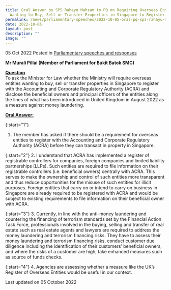 ```yaml
---
title: Oral Answer by SPS Rahayu Mahzam to PQ on Requiring Overseas Entities
  Wanting to Buy, Sell or Transfer Properties in Singapore to Register with ACRA
permalink: /news/parliamentary-speeches/2022-10-05-oral-pq-sps-rahayu-mahzam-overseas-entities-properties-acra/
date: 2022-10-05
layout: post
description: ""
image: ""
---
```

05 Oct 2022 Posted in [Parliamentary speeches and responses](/news/parliamentary-speeches) 

**Mr Murali Pillai (Member of Parliament for Bukit Batok SMC)** 

**<b><u>Question</u></b>** 
<br>To ask the Minister for Law whether the Ministry will require overseas entities wanting to buy, sell or transfer properties in Singapore to register with the Accounting and Corporate Regulatory Authority (ACRA) and disclose the beneficial owners and principal officers of the entities along the lines of what has been introduced in United Kingdom in August 2022 as a measure against money laundering.

**<b><u>Oral Answer:</u></b>** 

{:start="1"} 
1. The member has asked if there should be a requirement for overseas entities to register with the Accounting and Corporate Regulatory Authority (ACRA) before they can transact in property in Singapore.  

{:start="2"} 
2. I understand that ACRA has implemented a register of registrable controllers for companies, foreign companies and limited liability partnerships (LLPs). Such entities are required to file information on their registrable controllers (i.e. beneficial owners) centrally with ACRA. This serves to make the ownership and control of such entities more transparent and thus reduce opportunities for the misuse of such entities for illicit purposes. Foreign entities that carry on or intend to carry on business in Singapore are already required to be registered with ACRA and would be subject to existing requirements to file information on their beneficial owner with ACRA.

{:start="3"} 
3. Currently, in line with the anti-money laundering and countering the financing of terrorism standards set by the Financial Action Task Force, professionals involved in the buying, selling and transfer of real estate such as real estate agents and lawyers are required to address the money laundering and terrorism financing risks. They have to assess their money laundering and terrorism financing risks, conduct customer due diligence including the identification of their customers’ beneficial owners, and where the risks of a customer are high, take enhanced measures such as source of funds checks.
 
{:start="4"} 
4.  Agencies are assessing whether a measure like the UK’s Register of Overseas Entities would be useful in our context.

<p class="right-side-updated">Last updated on 05 October 2022</p>